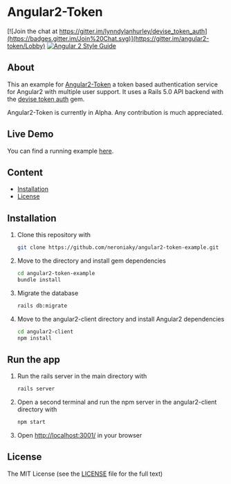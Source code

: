 # Angular2-Token
[![Join the chat at https://gitter.im/lynndylanhurley/devise_token_auth](https://badges.gitter.im/Join%20Chat.svg)](https://gitter.im/angular2-token/Lobby)
[![Angular 2 Style Guide](https://mgechev.github.io/angular2-style-guide/images/badge.svg)](https://angular.io/styleguide)

## About
This an example for [Angular2-Token](https://github.com/neroniaky/angular2-token) a token based authentication service for Angular2 with multiple user support.
It uses a Rails 5.0 API backend with the [devise token auth](https://github.com/lynndylanhurley/devise_token_auth) gem.

Angular2-Token is currently in Alpha. Any contribution is much appreciated.

## Live Demo
You can find a running example [here](https://angular2-token.herokuapp.com/).

## Content
- [Installation](#installation)
- [License](#license)

## Installation
1. Clone this repository with
    ```bash
    git clone https://github.com/neroniaky/angular2-token-example.git
    ```

2. Move to the directory and install gem dependencies
    ```bash
    cd angular2-token-example
    bundle install
    ```

3. Migrate the database
    ```bash
    rails db:migrate
    ```

4. Move to the angular2-client directory and install Angular2 dependencies
    ```bash
    cd angular2-client
    npm install
    ```

## Run the app

1. Run the rails server in the main directory with
    ```bash
    rails server
    ```

2. Open a second terminal and run the npm server in the angular2-client directory with
    ```bash
    npm start
    ```

3. Open [http://localhost:3001/](http://localhost:3001/) in your browser

## License
The MIT License (see the [LICENSE](https://github.com/neroniaky/angular2-token-example/blob/master/LICENSE) file for the full text)